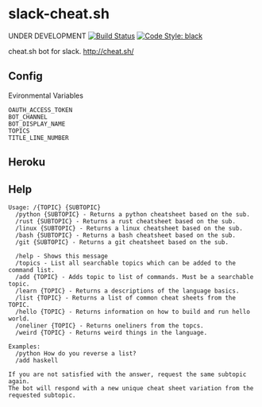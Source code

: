 
# slack-cheat.sh
UNDER DEVELOPMENT
[![Build Status](https://travis-ci.com/dgnsrekt/slack-cheatbot.svg?branch=master)](https://travis-ci.com/dgnsrekt/slack-cheatbot)
[![Code Style: black](https://img.shields.io/badge/code%20style-black-000000.svg)](https://github.com/psf/black)

cheat.sh bot for slack. http://cheat.sh/
## Config
Evironmental Variables
```
OAUTH_ACCESS_TOKEN
BOT_CHANNEL
BOT_DISPLAY_NAME
TOPICS
TITLE_LINE_NUMBER
```
## Heroku
## Help
```
Usage: /{TOPIC} {SUBTOPIC}
  /python {SUBTOPIC} - Returns a python cheatsheet based on the sub.
  /rust {SUBTOPIC} - Returns a rust cheatsheet based on the sub.
  /linux {SUBTOPIC} - Returns a linux cheatsheet based on the sub.
  /bash {SUBTOPIC} - Returns a bash cheatsheet based on the sub.
  /git {SUBTOPIC} - Returns a git cheatsheet based on the sub.
  
  /help - Shows this message
  /topics - List all searchable topics which can be added to the command list.
  /add {TOPIC} - Adds topic to list of commands. Must be a searchable topic.
  /learn {TOPIC} - Returns a descriptions of the language basics.
  /list {TOPIC} - Returns a list of common cheat sheets from the TOPIC.
  /hello {TOPIC} - Returns information on how to build and run hello world.
  /oneliner {TOPIC} - Returns oneliners from the topcs.
  /weird {TOPIC} - Returns weird things in the language.

Examples:
  /python How do you reverse a list?
  /add haskell

If you are not satisfied with the answer, request the same subtopic again. 
The bot will respond with a new unique cheat sheet variation from the requested subtopic.
```
